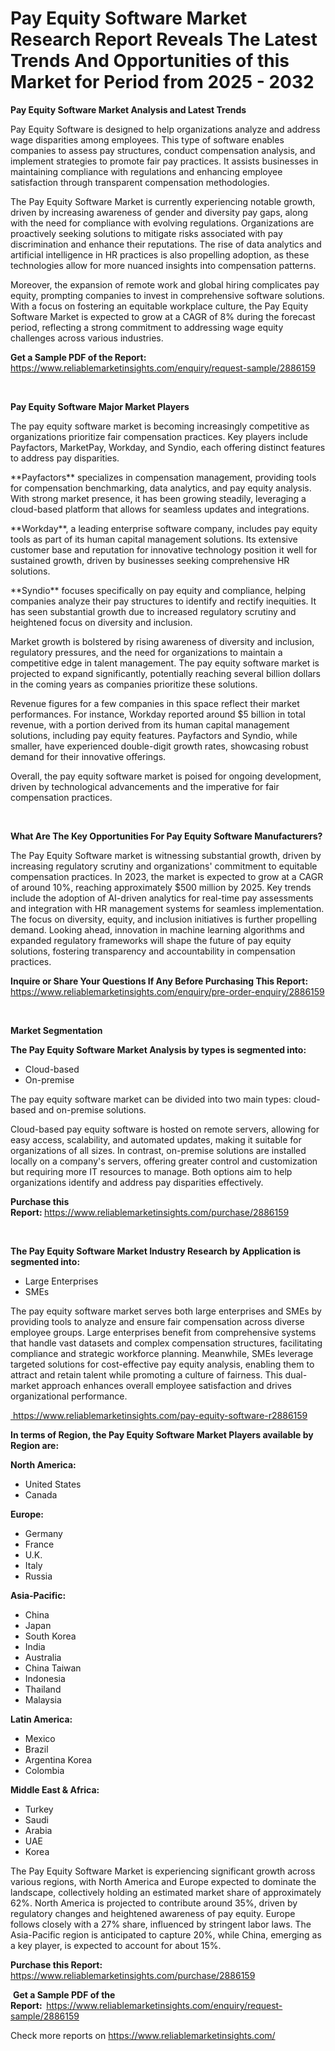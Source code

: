 <p><h1>Pay Equity Software Market Research Report Reveals The Latest Trends And Opportunities of this Market for Period from 2025 - 2032</h1></p><p><strong>Pay Equity Software Market Analysis and Latest Trends</strong></p>
<p><p>Pay Equity Software is designed to help organizations analyze and address wage disparities among employees. This type of software enables companies to assess pay structures, conduct compensation analysis, and implement strategies to promote fair pay practices. It assists businesses in maintaining compliance with regulations and enhancing employee satisfaction through transparent compensation methodologies.</p><p>The Pay Equity Software Market is currently experiencing notable growth, driven by increasing awareness of gender and diversity pay gaps, along with the need for compliance with evolving regulations. Organizations are proactively seeking solutions to mitigate risks associated with pay discrimination and enhance their reputations. The rise of data analytics and artificial intelligence in HR practices is also propelling adoption, as these technologies allow for more nuanced insights into compensation patterns.</p><p>Moreover, the expansion of remote work and global hiring complicates pay equity, prompting companies to invest in comprehensive software solutions. With a focus on fostering an equitable workplace culture, the Pay Equity Software Market is expected to grow at a CAGR of 8% during the forecast period, reflecting a strong commitment to addressing wage equity challenges across various industries.</p></p>
<p><strong>Get a Sample PDF of the Report:&nbsp;</strong> <a href="https://www.reliablemarketinsights.com/enquiry/request-sample/2886159?utm_campaign=1835&utm_medium=2&utm_source=Github&utm_content=ia&utm_term=13032025&utm_id=pay-equity-software">https://www.reliablemarketinsights.com/enquiry/request-sample/2886159</a></p>
<p>&nbsp;</p>
<p><strong>Pay Equity Software Major Market Players</strong></p>
<p><p>The pay equity software market is becoming increasingly competitive as organizations prioritize fair compensation practices. Key players include Payfactors, MarketPay, Workday, and Syndio, each offering distinct features to address pay disparities.</p><p>**Payfactors** specializes in compensation management, providing tools for compensation benchmarking, data analytics, and pay equity analysis. With strong market presence, it has been growing steadily, leveraging a cloud-based platform that allows for seamless updates and integrations.</p><p>**Workday**, a leading enterprise software company, includes pay equity tools as part of its human capital management solutions. Its extensive customer base and reputation for innovative technology position it well for sustained growth, driven by businesses seeking comprehensive HR solutions.</p><p>**Syndio** focuses specifically on pay equity and compliance, helping companies analyze their pay structures to identify and rectify inequities. It has seen substantial growth due to increased regulatory scrutiny and heightened focus on diversity and inclusion.</p><p>Market growth is bolstered by rising awareness of diversity and inclusion, regulatory pressures, and the need for organizations to maintain a competitive edge in talent management. The pay equity software market is projected to expand significantly, potentially reaching several billion dollars in the coming years as companies prioritize these solutions.</p><p>Revenue figures for a few companies in this space reflect their market performances. For instance, Workday reported around $5 billion in total revenue, with a portion derived from its human capital management solutions, including pay equity features. Payfactors and Syndio, while smaller, have experienced double-digit growth rates, showcasing robust demand for their innovative offerings.</p><p>Overall, the pay equity software market is poised for ongoing development, driven by technological advancements and the imperative for fair compensation practices.</p></p>
<p>&nbsp;</p>
<p><strong>What Are The Key Opportunities For Pay Equity Software Manufacturers?</strong></p>
<p><p>The Pay Equity Software market is witnessing substantial growth, driven by increasing regulatory scrutiny and organizations' commitment to equitable compensation practices. In 2023, the market is expected to grow at a CAGR of around 10%, reaching approximately $500 million by 2025. Key trends include the adoption of AI-driven analytics for real-time pay assessments and integration with HR management systems for seamless implementation. The focus on diversity, equity, and inclusion initiatives is further propelling demand. Looking ahead, innovation in machine learning algorithms and expanded regulatory frameworks will shape the future of pay equity solutions, fostering transparency and accountability in compensation practices.</p></p>
<p><strong>Inquire or Share Your Questions If Any Before Purchasing This Report:</strong> <a href="https://www.reliablemarketinsights.com/enquiry/pre-order-enquiry/2886159?utm_campaign=1835&utm_medium=2&utm_source=Github&utm_content=ia&utm_term=13032025&utm_id=pay-equity-software">https://www.reliablemarketinsights.com/enquiry/pre-order-enquiry/2886159</a></p>
<p>&nbsp;</p>
<p><strong>Market Segmentation</strong></p>
<p><strong>The Pay Equity Software Market Analysis by types is segmented into:</strong></p>
<p><ul><li>Cloud-based</li><li>On-premise</li></ul></p>
<p><p>The pay equity software market can be divided into two main types: cloud-based and on-premise solutions. </p><p>Cloud-based pay equity software is hosted on remote servers, allowing for easy access, scalability, and automated updates, making it suitable for organizations of all sizes. In contrast, on-premise solutions are installed locally on a company's servers, offering greater control and customization but requiring more IT resources to manage. Both options aim to help organizations identify and address pay disparities effectively.</p></p>
<p><strong>Purchase this Report:&nbsp;</strong><a href="https://www.reliablemarketinsights.com/purchase/2886159?utm_campaign=1835&utm_medium=2&utm_source=Github&utm_content=ia&utm_term=13032025&utm_id=pay-equity-software">https://www.reliablemarketinsights.com/purchase/2886159</a></p>
<p>&nbsp;</p>
<p><strong>The Pay Equity Software Market Industry Research by Application is segmented into:</strong></p>
<p><ul><li>Large Enterprises</li><li>SMEs</li></ul></p>
<p><p>The pay equity software market serves both large enterprises and SMEs by providing tools to analyze and ensure fair compensation across diverse employee groups. Large enterprises benefit from comprehensive systems that handle vast datasets and complex compensation structures, facilitating compliance and strategic workforce planning. Meanwhile, SMEs leverage targeted solutions for cost-effective pay equity analysis, enabling them to attract and retain talent while promoting a culture of fairness. This dual-market approach enhances overall employee satisfaction and drives organizational performance.</p></p>
<p><a href="https://www.reliablemarketinsights.com/pay-equity-software-r2886159?utm_campaign=1835&utm_medium=2&utm_source=Github&utm_content=ia&utm_term=13032025&utm_id=pay-equity-software">&nbsp;https://www.reliablemarketinsights.com/pay-equity-software-r2886159</a></p>
<p><strong>In terms of Region, the Pay Equity Software Market Players available by Region are:</strong></p>
<p>
    <p> <strong> North America: </strong>
        <ul>
            <li>United States</li>
            <li>Canada</li>
        </ul>
        </p> 
    <p> <strong> Europe: </strong>
        <ul>
            <li>Germany</li>
            <li>France</li>
            <li>U.K.</li>
            <li>Italy</li>
            <li>Russia</li>
        </ul>
        </p> 
    <p> <strong> Asia-Pacific: </strong>
        <ul>
            <li>China</li>
            <li>Japan</li>
            <li>South Korea</li>
            <li>India</li>
            <li>Australia</li>
            <li>China Taiwan</li>
            <li>Indonesia</li>
            <li>Thailand</li>
            <li>Malaysia</li>
        </ul>
        </p> 
    <p> <strong> Latin America: </strong>
        <ul>
            <li>Mexico</li>
            <li>Brazil</li>
            <li>Argentina Korea</li>
            <li>Colombia</li>
        </ul>
        </p> 
    <p> <strong> Middle East & Africa: </strong>
        <ul>
            <li>Turkey</li>
            <li>Saudi</li>
            <li>Arabia</li>
            <li>UAE</li>
            <li>Korea</li>
        </ul>
    </p>
    </p>
<p><p>The Pay Equity Software Market is experiencing significant growth across various regions, with North America and Europe expected to dominate the landscape, collectively holding an estimated market share of approximately 62%. North America is projected to contribute around 35%, driven by regulatory changes and heightened awareness of pay equity. Europe follows closely with a 27% share, influenced by stringent labor laws. The Asia-Pacific region is anticipated to capture 20%, while China, emerging as a key player, is expected to account for about 15%.</p></p>
<p><strong>Purchase this Report: </strong><a href="https://www.reliablemarketinsights.com/purchase/2886159?utm_campaign=1835&utm_medium=2&utm_source=Github&utm_content=ia&utm_term=13032025&utm_id=pay-equity-software">https://www.reliablemarketinsights.com/purchase/2886159</a></p>
<p>&nbsp;<strong>Get a Sample PDF of the Report:&nbsp;&nbsp;</strong><a href="https://www.reliablemarketinsights.com/enquiry/request-sample/2886159?utm_campaign=1835&utm_medium=2&utm_source=Github&utm_content=ia&utm_term=13032025&utm_id=pay-equity-software">https://www.reliablemarketinsights.com/enquiry/request-sample/2886159</a></p>
<p><strong></strong></p>
<p>Check more reports on <a href="https://www.reliablemarketinsights.com/?utm_campaign=1835&utm_medium=2&utm_source=Github&utm_content=ia&utm_term=13032025&utm_id=pay-equity-software">https://www.reliablemarketinsights.com/</a></p>